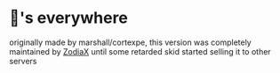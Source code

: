 # 🐍's everywhere
originally made by marshall/cortexpe, this version was completely maintained by [ZodiaX](https://github.com/ItsZodiaX) until some retarded skid started selling it to other servers 